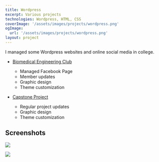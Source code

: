 ```yaml
---
title: Wordpress
excerpt: Various projects
technologies: Wordpress, HTML, CSS
coverImage: '/assets/images/projects/wordpress.png'
ogImage:
  url: '/assets/images/projects/wordpress.png'
layout: project
---
```


I managed some Wordpress websites and online social media in college.

- [Biomedical Engineering Club](https://sites.up.edu/bmesup/)

  - Managed Facebook Page
  - Member updates
  - Graphic design
  - Theme customization

- [Capstone Project](https://engineering.projects.up.edu/ceramicknee/)
  - Regular project updates
  - Graphic design
  - Theme customization

## Screenshots

![](/assets/images/projects/wordpress/bmes-500x500.png)

![](/assets/images/projects/wordpress/ceramicknee-500x500.png)
